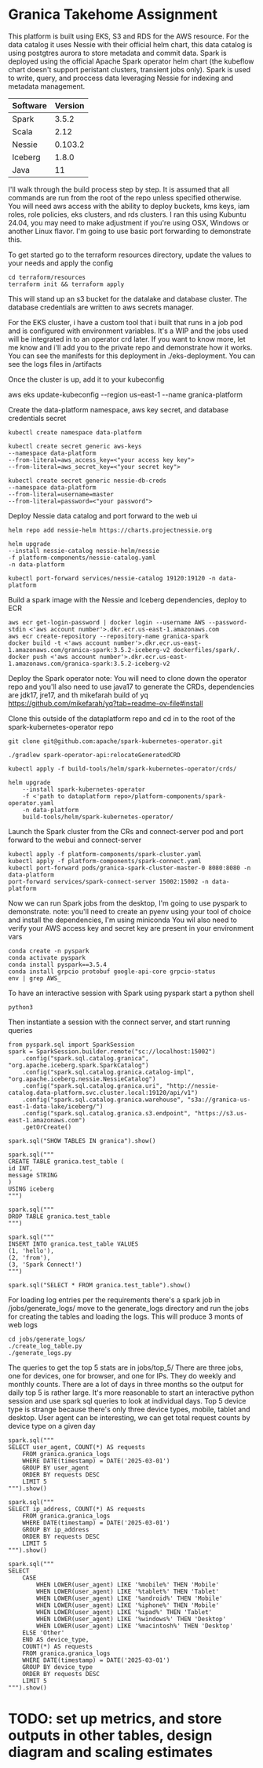 # Granica Takehome Assignment

This platform is built using EKS, S3 and RDS for the AWS resource. For the data catalog it uses Nessie with their official helm chart, this data catalog is using postgtres aurora to store metadata and commit data. Spark is deployed using the official Apache Spark operator helm chart (the kubeflow chart doesn't support peristant clusters, transient jobs only). Spark is used to write, query, and proccess data leveraging Nessie for indexing and metadata management.


| Software | Version |
| ---------- | --------- |
| Spark    | 3.5.2   |
| Scala    | 2.12    |
| Nessie   | 0.103.2 |
| Iceberg  | 1.8.0   |
| Java     | 11      |

I'll walk through the build process step by step. It is assumed that all commands are run from the root of the repo unless specified otherwise. You will need aws access with the ability to deploy buckets, kms keys, iam roles, role policies, eks clusters, and rds clusters. I ran this using Kubuntu 24.04, you may need to make adjustment if you're using OSX, Windows or another Linux flavor. I'm going to use basic port forwarding to demonstrate this.

To get started go to the terraform resources directory, update the values to your needs and apply the config

```
cd terraform/resources
terraform init && terraform apply
```

This will stand up an s3 bucket for the datalake and database cluster. The database credentials are written to aws secrets manager.

For the EKS cluster, i have a custom tool that i built that runs in a job pod and is configured with environment variables. It's a WIP and the jobs used will be integrated in to an operator crd later. If you want to know more, let me know and i'll add you to the private repo and demonstrate how it works. You can see the manifests for this deployment in ./eks-deployment. You can see the logs files in /artifacts

Once the cluster is up, add it to your kubeconfig

aws eks update-kubeconfig --region us-east-1 --name granica-platform

Create the data-platform namespace, aws key secret, and database credentials secret

```
kubectl create namespace data-platform

kubectl create secret generic aws-keys
--namespace data-platform
--from-literal=aws_access_key=<"your access key key">
--from-literal=aws_secret_key=<"your secret key">

kubectl create secret generic nessie-db-creds
--namespace data-platform
--from-literal=username=master
--from-literal=password=<"your password">
```

Deploy Nessie data catalog and port forward to the web ui

```
helm repo add nessie-helm https://charts.projectnessie.org

helm upgrade
--install nessie-catalog nessie-helm/nessie
-f platform-components/nessie-catalog.yaml
-n data-platform

kubectl port-forward services/nessie-catalog 19120:19120 -n data-platform
```

Build a spark image with the Nessie and Iceberg dependencies, deploy to ECR

```
aws ecr get-login-password | docker login --username AWS --password-stdin <'aws account number'>.dkr.ecr.us-east-1.amazonaws.com
aws ecr create-repository --repository-name granica-spark
docker build -t <'aws account number'>.dkr.ecr.us-east-1.amazonaws.com/granica-spark:3.5.2-iceberg-v2 dockerfiles/spark/.
docker push <'aws account number'>.dkr.ecr.us-east-1.amazonaws.com/granica-spark:3.5.2-iceberg-v2
```

Deploy the Spark operator
note: You will need to clone down the operator repo and you'll
also need to use java17 to generate the CRDs, dependencies are
jdk17, jre17, and th mikefarah build of yq
https://github.com/mikefarah/yq?tab=readme-ov-file#install

Clone this outside of the dataplatform repo and cd in to the root of the spark-kubernetes-operator repo

```
git clone git@github.com:apache/spark-kubernetes-operator.git

./gradlew spark-operator-api:relocateGeneratedCRD

kubectl apply -f build-tools/helm/spark-kubernetes-operator/crds/

helm upgrade
    --install spark-kubernetes-operator
    -f <'path to dataplatform repo>/platform-components/spark-operator.yaml
    -n data-platform
    build-tools/helm/spark-kubernetes-operator/
```

Launch the Spark cluster from the CRs and connect-server pod and port forward to the webui and connect-server

```
kubectl apply -f platform-components/spark-cluster.yaml
kubectl apply -f platform-components/spark-connect.yaml
kubectl port-forward pods/granica-spark-cluster-master-0 8080:8080 -n data-platform
port-forward services/spark-connect-server 15002:15002 -n data-platform
```

Now we can run Spark jobs from the desktop, I'm going to use pyspark to demonstrate.
note: you'll need to create an pyenv using your tool of choice and install the dependencies, I'm using miniconda
You wil also need to verify your AWS access key and secret key are present in your environment vars

```
conda create -n pyspark
conda activate pyspark
conda install pyspark==3.5.4
conda install grpcio protobuf google-api-core grpcio-status
env | grep AWS_
```

To have an interactive session with Spark using pyspark start a python shell

`python3`

Then instantiate a session with the connect server, and start running queries

```
from pyspark.sql import SparkSession
spark = SparkSession.builder.remote("sc://localhost:15002")
    .config("spark.sql.catalog.granica", "org.apache.iceberg.spark.SparkCatalog")
    .config("spark.sql.catalog.granica.catalog-impl", "org.apache.iceberg.nessie.NessieCatalog")
    .config("spark.sql.catalog.granica.uri", "http://nessie-catalog.data-platform.svc.cluster.local:19120/api/v1")
    .config("spark.sql.catalog.granica.warehouse", "s3a://granica-us-east-1-data-lake/iceberg/")
    .config("spark.sql.catalog.granica.s3.endpoint", "https://s3.us-east-1.amazonaws.com")
    .getOrCreate()

spark.sql("SHOW TABLES IN granica").show()

spark.sql("""
CREATE TABLE granica.test_table (
id INT,
message STRING
)
USING iceberg
""")

spark.sql("""
DROP TABLE granica.test_table
""")

spark.sql("""
INSERT INTO granica.test_table VALUES
(1, 'hello'),
(2, 'from'),
(3, 'Spark Connect!')
""")

spark.sql("SELECT * FROM granica.test_table").show()
```

For loading log entries per the requirements there's a spark job in /jobs/generate_logs/ move to the generate_logs directory and run the jobs for creating the tables and loading the logs. This will produce 3 monts of web logs

```
cd jobs/generate_logs/
./create_log_table.py
./generate_logs.py
```

The queries to get the top 5 stats are in jobs/top_5/
There are three jobs, one for devices, one for browser, and one for IPs. They do weekly and monthly counts.
There are a lot of days in three months so the output for daily top 5 is rather large. It's more reasonable to start an interactive python session and use spark sql queries to look at individual days. Top 5 device type is strange because there's only three device types, mobile, tablet and desktop. User agent can be interesting, we can get total request counts by device type on a given day

```
spark.sql("""
SELECT user_agent, COUNT(*) AS requests
    FROM granica.granica_logs
    WHERE DATE(timestamp) = DATE('2025-03-01')
    GROUP BY user_agent
    ORDER BY requests DESC
    LIMIT 5
""").show()

spark.sql("""
SELECT ip_address, COUNT(*) AS requests
    FROM granica.granica_logs
    WHERE DATE(timestamp) = DATE('2025-03-01')
    GROUP BY ip_address
    ORDER BY requests DESC
    LIMIT 5
""").show()

spark.sql("""
SELECT
    CASE
        WHEN LOWER(user_agent) LIKE '%mobile%' THEN 'Mobile'
        WHEN LOWER(user_agent) LIKE '%tablet%' THEN 'Tablet'
        WHEN LOWER(user_agent) LIKE '%android%' THEN 'Mobile'
        WHEN LOWER(user_agent) LIKE '%iphone%' THEN 'Mobile'
        WHEN LOWER(user_agent) LIKE '%ipad%' THEN 'Tablet'
        WHEN LOWER(user_agent) LIKE '%windows%' THEN 'Desktop'
        WHEN LOWER(user_agent) LIKE '%macintosh%' THEN 'Desktop'
    ELSE 'Other'
    END AS device_type,
    COUNT(*) AS requests
    FROM granica.granica_logs
    WHERE DATE(timestamp) = DATE('2025-03-01')
    GROUP BY device_type
    ORDER BY requests DESC
    LIMIT 5
""").show()
```

# TODO: set up metrics, and store outputs in other tables, design diagram and scaling estimates

